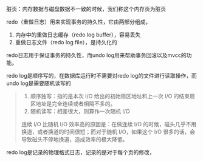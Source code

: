 脏页：内存数据与磁盘数据不一致的时候，我们称这个内存页为脏页



redo（重做日志）用来实现事务的持久性，它由两部分组成，

1. 内存中的重做日志缓存（redo log buffer），容易丢失
2. 重做日志文件（redo log file），是持久化的

redo日志用于保证事务的持久性，而undo log用来帮助事务回滚以及mvcc的功能。

redo log是顺序写的，在数据库运行时不需要对redo log的文件进行读取操作，而undo log是需要随机读写的

> 1. 顺序独写：指的是本次 I/O 给出的初始扇区地址和上一次 I/O 的结束扇区地址是完全连续或者相隔不多的。
> 2. 随机读写：相差很大，则算作一次随机 I/O
>
> 连续 I/O 比随机 I/O 效率高的原因是：在做连续 I/O 的时候，磁头几乎不用换道，或者换道的时间很短；而对于随机 I/O，如果这个 I/O 很多的话，会导致磁头不停地换道，造成效率的极大降低。

redo log是记录的物理格式日志，记录的是对于每个页的修改，